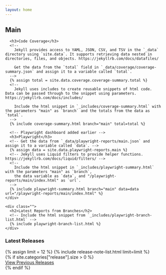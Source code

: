 ```yaml
---
layout: home
---
```


<div class="xl:max-w-[68rem] 2xl:max-w-[80rem] md:grid md:grid-cols-5 md:gap-8 md:items-start md:justify-center">
  <div class="md:col-start-1 md:col-span-3">
    <div class="">
      <h2 class="md:mt-0">Main</h2>

      <h3>Code Coverage</h3>
      <!--
        Jekyll provides access to YAML, JSON, CSV, and TSV in the `_data` directory using `site.data`. It supports retrieving data nested in directories, files, and objects. https://jekyllrb.com/docs/datafiles/
    
        Get the data from the `total` field in `_data/coverage/coverage-summary.json` and assign it to a variable called `total`.
      -->
      {% assign total = site.data.coverage.coverage-summary.total %}
      <!--
        Jekyll uses includes to create reusable snippets of html code. Data can be passed through to the snippet using parameters. https://jekyllrb.com/docs/includes/
      
        Include the html snippet in `_includes/coverage-summary.html` with the parameters "main" as `branch` and the totals from the data as `total`.
      -->
      {% include coverage-summary.html branch="main" total=total %}

      <!-- Playwright dashboard added earlier -->
      <h3>Playwright</h3>
      <!-- Get the data from `_data/playwright-reports/main.json` and assign it to a variable called `data`. -->
      {% assign data = site.data.playwright-reports.main %}
      <!-- Jekyll uses Liquid filters to provide helper functions. https://jekyllrb.com/docs/liquid/filters/ -->
      <!--
        Include the html snippet in `_includes/playwright-summary.html` with the parameters "main" as `branch`,
        the data variable as `data`, and "/playwright-reports/main/index.html" as `url`.
      -->
      {% include playwright-summary.html branch="main" data=data url="/playwright-reports/main/index.html" %}
    </div>

    <div class="">
      <h2>Latest Reports from Branches</h2>
      <!-- Include the html snippet from `_includes/playwright-branch-list.html` -->
      {% include playwright-branch-list.html %}
    </div>
  </div>

  <div class="md:col-start-4 md:col-span-2 md:mt-16">
    <h3>Latest Releases</h3>
    <div class="">
      {% assign limit = 12 %}
      {% include release-note-list.html limit=limit %}
    </div>
    {% if site.categories["release"].size > 0 %}
      <div class="flex justify-end mt-4 min-h-4">
        <a href="{{ "/releases" | relative_url }}">View Previous Releases</a>
      </div>
    {% endif %}
  </div>
</div>
